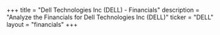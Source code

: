 +++
title = "Dell Technologies Inc (DELL) - Financials"
description = "Analyze the Financials for Dell Technologies Inc (DELL)"
ticker = "DELL"
layout = "financials"
+++

